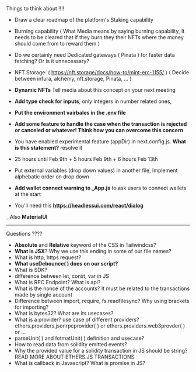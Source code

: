 Things to think about !!!! 

- Draw a clear roadmap of the platform's Staking capability

- Burning capability ( What Media means by saying burning capability, It needs to be cleared that if they burn they their NFTs where the money should come from to reward them )

- Do we certainly need Dedicated gateways ( Pinata ) for faster data fetching? Or is it unnecessary?

- NFT.Storage: ( https://nft.storage/docs/how-to/mint-erc-1155/ ) ( Decide between infura, alchemy, nft.storage, Pinata, ... )

- **Dynamic NFTs** Tell media about this concept on your next meeting

- **Add type check for inputs**, only integers in number related ones,

- **Put the environment vairbales in the .env file**

- **Add some feature to handle the case when the transaction is rejected or canceled or whatever! Think how you can overcome this concern**

- You have enabled experimental feature (appDir) in next.config.js. **What is this statement?** resolve it

- 25 hours until Feb 9th + 5 hours Feb 9th + 6 hours Feb 13th

- Put external variables (drop down values) in another file, Implement alphebatic order on drop down

- **Add wallet connect warning to _App.js** to ask users to connect wallets at the start

- You'll need this **https://headlessui.com/react/dialog**

_ Also **MaterialUI**
************************************************

Questions ???? 

- **Absolute** and **Relative** keyword of the CSS in Tailwindcss?
- **What is JSX**? Why we use this ending in some of our file names?
- What is http, https request?
- **What useDebounce( ) does on our script?**
- What is SDK?
- difference between let, const, var in JS
- What is RPC Endpoint? What is api?
- What is the nonce of the accounts? It must be related to the transactions made by single account
- Difference between import, require, fs.readfilesync? Why using brackets for importing?
- What is bytes32? What are its usecases?
- What is a provider? use case of different providers? ethers.providers.jsonrpcprovider( ) or ethers.providers.web3provder( ) or ...
- parseUnit( ) and fotmatUnit( ) definition and usecase?
- How to read data from solidity emitted events?
- Why the provided value for a solidity transaction in JS should be string? READ MORE ABOUT ETHERS.JS TRANSACTIONS
- What is callback in Javascript? What is promise in JS?
